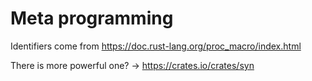 # Meta programming

Identifiers come from <https://doc.rust-lang.org/proc_macro/index.html>

There is more powerful one? -> <https://crates.io/crates/syn>